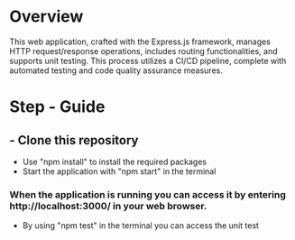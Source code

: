 # Overview

This web application, crafted with the Express.js framework, manages HTTP request/response operations, includes routing functionalities, and supports unit testing. 
This process utilizes a CI/CD pipeline, complete with automated testing and code quality assurance measures.

# Step - Guide

## - Clone this repository
  - Use "npm install" to install the required packages
  - Start the application with "npm start" in the terminal

### When the application is running you can access it by entering http://localhost:3000/ in your web browser.

  - By using "npm test" in the terminal you can access the unit test